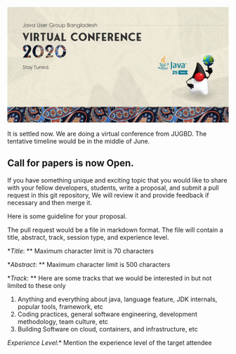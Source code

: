![JUGBD Virtual Conf 2020](jugbd-virtual-conf.png)


It is settled now. We are doing a virtual conference from JUGBD. The tentative timeline would be in the middle of June. 

## Call for papers is now Open. 

If you have something unique and exciting topic that you would like to share with your fellow developers, students, write a proposal, and submit a pull request in this git repository,  We will review it and provide feedback if necessary and then merge it. 

Here is some guideline for your proposal. 

The pull request would be a file in markdown format. The file will contain a title, abstract, track, session type, and experience level. 

**Title*: ** Maximum character limit is 70 characters

**Abstract*: ** Maximum character limit is 500 characters

**Track*: ** Here are some tracks that we would be interested in but not limited to these only 
1. Anything and everything about java, language feature, JDK internals, popular tools, framework, etc
2. Coding practices, general software engineering, development methodology, team culture, etc 
3. Building Software on cloud, containers, and infrastructure, etc

**Experience Level*:** Mention the experience level of the target attendee
